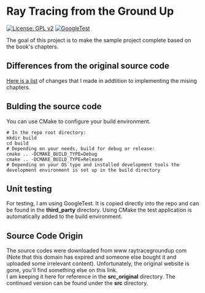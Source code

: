 # Ray Tracing from the Ground Up

[![License: GPL v2](https://img.shields.io/badge/License-GPL%20v2-blue.svg)](https://www.gnu.org/licenses/old-licenses/gpl-2.0.en.html)
[![GoogleTest](https://github.com/mandyedi/raytracing-from-the-ground-up/workflows/GoogleTest/badge.svg)](https://github.com/mandyedi/raytracing-from-the-ground-up/actions)

The goal of this project is to make the sample project complete based on the book's chapters.

## Differences from the original source code

[Here is a list](https://github.com/mandyedi/raytracing-from-the-ground-up/blob/master/differences.md) of changes that I made in addtition to implementing the mising chapters.

## Bulding the source code

You can use CMake to configure your build environment.

```shell
# In the repo root directory:
mkdir build
cd build
# Depending on your needs, build for debug or release: 
cmake .. -DCMAKE_BUILD_TYPE=Debug
cmake .. -DCMAKE_BUILD_TYPE=Release
# Depending on your OS type and installed development tools the development environment is set up in the build directory
```

## Unit testing

For testing, I am using GoogleTest. It is copied directly into the repo and can be found in the **third_party** directory.
Using CMake the test application is automatically added to the build environment.

## Source Code Origin

The source codes were downloaded from www raytracegroundup com (Note that this domain has expired and someone else bought it and uploaded some irrelevant content). Unfortunately, the original website is gone, you'll find something else on this link.  
I am keeping it here for reference in the **src_original** directory. The continued version can be found under the **src** directory.
